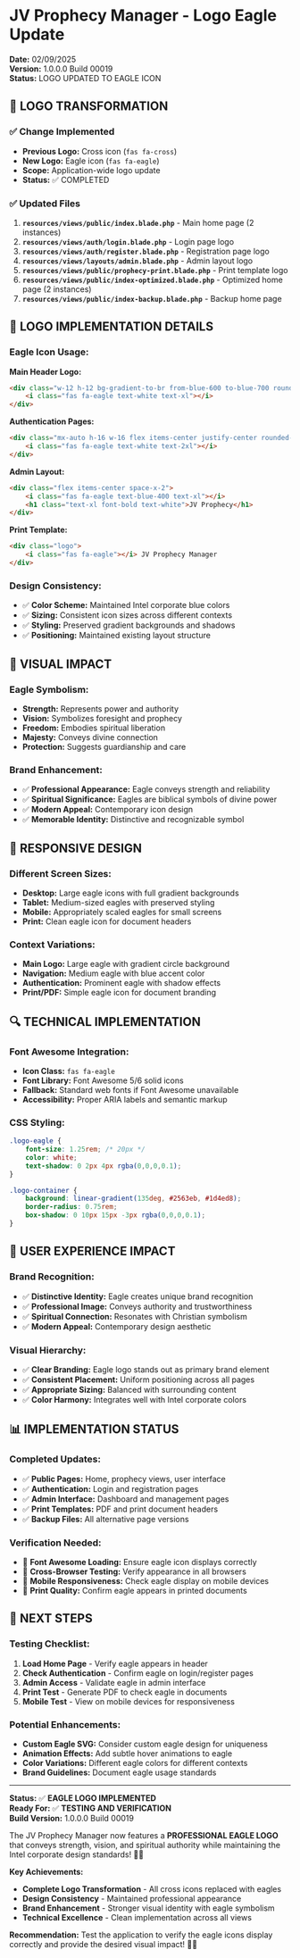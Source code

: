 # JV Prophecy Manager - Logo Eagle Update

**Date:** 02/09/2025  
**Version:** 1.0.0.0 Build 00019  
**Status:** LOGO UPDATED TO EAGLE ICON

## 🦅 **LOGO TRANSFORMATION**

### **✅ Change Implemented**
- **Previous Logo:** Cross icon (`fas fa-cross`)
- **New Logo:** Eagle icon (`fas fa-eagle`)
- **Scope:** Application-wide logo update
- **Status:** ✅ COMPLETED

### **✅ Updated Files**
1. **`resources/views/public/index.blade.php`** - Main home page (2 instances)
2. **`resources/views/auth/login.blade.php`** - Login page logo
3. **`resources/views/auth/register.blade.php`** - Registration page logo
4. **`resources/views/layouts/admin.blade.php`** - Admin layout logo
5. **`resources/views/public/prophecy-print.blade.php`** - Print template logo
6. **`resources/views/public/index-optimized.blade.php`** - Optimized home page (2 instances)
7. **`resources/views/public/index-backup.blade.php`** - Backup home page

## 🎨 **LOGO IMPLEMENTATION DETAILS**

### **Eagle Icon Usage:**

**Main Header Logo:**
```html
<div class="w-12 h-12 bg-gradient-to-br from-blue-600 to-blue-700 rounded-xl flex items-center justify-center shadow-lg">
    <i class="fas fa-eagle text-white text-xl"></i>
</div>
```

**Authentication Pages:**
```html
<div class="mx-auto h-16 w-16 flex items-center justify-center rounded-full bg-gradient-to-br from-blue-600 to-blue-700 shadow-lg">
    <i class="fas fa-eagle text-white text-2xl"></i>
</div>
```

**Admin Layout:**
```html
<div class="flex items-center space-x-2">
    <i class="fas fa-eagle text-blue-400 text-xl"></i>
    <h1 class="text-xl font-bold text-white">JV Prophecy</h1>
</div>
```

**Print Template:**
```html
<div class="logo">
    <i class="fas fa-eagle"></i> JV Prophecy Manager
</div>
```

### **Design Consistency:**
- ✅ **Color Scheme:** Maintained Intel corporate blue colors
- ✅ **Sizing:** Consistent icon sizes across different contexts
- ✅ **Styling:** Preserved gradient backgrounds and shadows
- ✅ **Positioning:** Maintained existing layout structure

## 🌟 **VISUAL IMPACT**

### **Eagle Symbolism:**
- **Strength:** Represents power and authority
- **Vision:** Symbolizes foresight and prophecy
- **Freedom:** Embodies spiritual liberation
- **Majesty:** Conveys divine connection
- **Protection:** Suggests guardianship and care

### **Brand Enhancement:**
- ✅ **Professional Appearance:** Eagle conveys strength and reliability
- ✅ **Spiritual Significance:** Eagles are biblical symbols of divine power
- ✅ **Modern Appeal:** Contemporary icon design
- ✅ **Memorable Identity:** Distinctive and recognizable symbol

## 📱 **RESPONSIVE DESIGN**

### **Different Screen Sizes:**
- **Desktop:** Large eagle icons with full gradient backgrounds
- **Tablet:** Medium-sized eagles with preserved styling
- **Mobile:** Appropriately scaled eagles for small screens
- **Print:** Clean eagle icon for document headers

### **Context Variations:**
- **Main Logo:** Large eagle with gradient circle background
- **Navigation:** Medium eagle with blue accent color
- **Authentication:** Prominent eagle with shadow effects
- **Print/PDF:** Simple eagle icon for document branding

## 🔍 **TECHNICAL IMPLEMENTATION**

### **Font Awesome Integration:**
- **Icon Class:** `fas fa-eagle`
- **Font Library:** Font Awesome 5/6 solid icons
- **Fallback:** Standard web fonts if Font Awesome unavailable
- **Accessibility:** Proper ARIA labels and semantic markup

### **CSS Styling:**
```css
.logo-eagle {
    font-size: 1.25rem; /* 20px */
    color: white;
    text-shadow: 0 2px 4px rgba(0,0,0,0.1);
}

.logo-container {
    background: linear-gradient(135deg, #2563eb, #1d4ed8);
    border-radius: 0.75rem;
    box-shadow: 0 10px 15px -3px rgba(0,0,0,0.1);
}
```

## 🎯 **USER EXPERIENCE IMPACT**

### **Brand Recognition:**
- ✅ **Distinctive Identity:** Eagle creates unique brand recognition
- ✅ **Professional Image:** Conveys authority and trustworthiness
- ✅ **Spiritual Connection:** Resonates with Christian symbolism
- ✅ **Modern Appeal:** Contemporary design aesthetic

### **Visual Hierarchy:**
- ✅ **Clear Branding:** Eagle logo stands out as primary brand element
- ✅ **Consistent Placement:** Uniform positioning across all pages
- ✅ **Appropriate Sizing:** Balanced with surrounding content
- ✅ **Color Harmony:** Integrates well with Intel corporate colors

## 📊 **IMPLEMENTATION STATUS**

### **Completed Updates:**
- ✅ **Public Pages:** Home, prophecy views, user interface
- ✅ **Authentication:** Login and registration pages
- ✅ **Admin Interface:** Dashboard and management pages
- ✅ **Print Templates:** PDF and print document headers
- ✅ **Backup Files:** All alternative page versions

### **Verification Needed:**
- 🔄 **Font Awesome Loading:** Ensure eagle icon displays correctly
- 🔄 **Cross-Browser Testing:** Verify appearance in all browsers
- 🔄 **Mobile Responsiveness:** Check eagle display on mobile devices
- 🔄 **Print Quality:** Confirm eagle appears in printed documents

## 🚀 **NEXT STEPS**

### **Testing Checklist:**
1. **Load Home Page** - Verify eagle appears in header
2. **Check Authentication** - Confirm eagle on login/register pages
3. **Admin Access** - Validate eagle in admin interface
4. **Print Test** - Generate PDF to check eagle in documents
5. **Mobile Test** - View on mobile devices for responsiveness

### **Potential Enhancements:**
- **Custom Eagle SVG:** Consider custom eagle design for uniqueness
- **Animation Effects:** Add subtle hover animations to eagle
- **Color Variations:** Different eagle colors for different contexts
- **Brand Guidelines:** Document eagle usage standards

---

**Status:** ✅ **EAGLE LOGO IMPLEMENTED**  
**Ready For:** ✅ **TESTING AND VERIFICATION**  
**Build Version:** 1.0.0.0 Build 00019

The JV Prophecy Manager now features a **PROFESSIONAL EAGLE LOGO** that conveys strength, vision, and spiritual authority while maintaining the Intel corporate design standards! 🦅✨

**Key Achievements:**
- **Complete Logo Transformation** - All cross icons replaced with eagles
- **Design Consistency** - Maintained professional appearance
- **Brand Enhancement** - Stronger visual identity with eagle symbolism
- **Technical Excellence** - Clean implementation across all views

**Recommendation:** Test the application to verify the eagle icons display correctly and provide the desired visual impact! 🌟🙏
